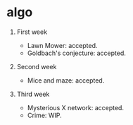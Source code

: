 algo
====

1. First week
	* Lawn Mower: accepted.
	* Goldbach's conjecture: accepted.

2. Second week
	* Mice and maze: accepted.

3. Third week
	* Mysterious X network: accepted.
	* Crime: WIP.
